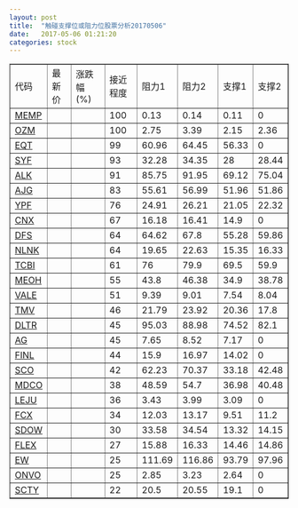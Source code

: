 ```yaml
---
layout: post
title:  "触碰支撑位或阻力位股票分析20170506"
date:   2017-05-06 01:21:20
categories: stock
---
```

<script type="text/javascript">
var stockList = []
stockList.push('gb_memp');
stockList.push('gb_ozm');
stockList.push('gb_eqt');
stockList.push('gb_syf');
stockList.push('gb_alk');
stockList.push('gb_ajg');
stockList.push('gb_ypf');
stockList.push('gb_cnx');
stockList.push('gb_dfs');
stockList.push('gb_nlnk');
stockList.push('gb_tcbi');
stockList.push('gb_meoh');
stockList.push('gb_vale');
stockList.push('gb_tmv');
stockList.push('gb_dltr');
stockList.push('gb_ag');
stockList.push('gb_finl');
stockList.push('gb_sco');
stockList.push('gb_mdco');
stockList.push('gb_leju');
stockList.push('gb_fcx');
stockList.push('gb_sdow');
stockList.push('gb_flex');
stockList.push('gb_ew');
stockList.push('gb_onvo');
stockList.push('gb_scty');
</script>
<table border="1">
 <tr>
 <td>代码</td>
 <td>最新价</td>
 <td>涨跌幅(%)</td>
 <td>接近程度</td>
 <td>阻力1</td>
 <td>阻力2</td>
 <td>支撑1</td>
 <td>支撑2</td>
</tr>
  <tr id="memp" class="red">
  <td><a href="http://stock.finance.sina.com.cn/usstock/quotes/MEMP.html" target="_blank">MEMP</a></td><td></td><td></td><td>100</td><td>0.13</td><td>0.14</td><td>0.11</td><td>0</td></tr>
  <tr id="ozm" class="green">
  <td><a href="http://stock.finance.sina.com.cn/usstock/quotes/OZM.html" target="_blank">OZM</a></td><td></td><td></td><td>100</td><td>2.75</td><td>3.39</td><td>2.15</td><td>2.36</td></tr>
  <tr id="eqt" class="green">
  <td><a href="http://stock.finance.sina.com.cn/usstock/quotes/EQT.html" target="_blank">EQT</a></td><td></td><td></td><td>99</td><td>60.96</td><td>64.45</td><td>56.33</td><td>0</td></tr>
  <tr id="syf" class="green">
  <td><a href="http://stock.finance.sina.com.cn/usstock/quotes/SYF.html" target="_blank">SYF</a></td><td></td><td></td><td>93</td><td>32.28</td><td>34.35</td><td>28</td><td>28.44</td></tr>
  <tr id="alk" class="red">
  <td><a href="http://stock.finance.sina.com.cn/usstock/quotes/ALK.html" target="_blank">ALK</a></td><td></td><td></td><td>91</td><td>85.75</td><td>91.95</td><td>69.12</td><td>75.04</td></tr>
  <tr id="ajg" class="green">
  <td><a href="http://stock.finance.sina.com.cn/usstock/quotes/AJG.html" target="_blank">AJG</a></td><td></td><td></td><td>83</td><td>55.61</td><td>56.99</td><td>51.96</td><td>51.86</td></tr>
  <tr id="ypf" class="red">
  <td><a href="http://stock.finance.sina.com.cn/usstock/quotes/YPF.html" target="_blank">YPF</a></td><td></td><td></td><td>76</td><td>24.91</td><td>26.21</td><td>21.05</td><td>22.32</td></tr>
  <tr id="cnx" class="green">
  <td><a href="http://stock.finance.sina.com.cn/usstock/quotes/CNX.html" target="_blank">CNX</a></td><td></td><td></td><td>67</td><td>16.18</td><td>16.41</td><td>14.9</td><td>0</td></tr>
  <tr id="dfs" class="green">
  <td><a href="http://stock.finance.sina.com.cn/usstock/quotes/DFS.html" target="_blank">DFS</a></td><td></td><td></td><td>64</td><td>64.62</td><td>67.8</td><td>55.28</td><td>59.86</td></tr>
  <tr id="nlnk" class="green">
  <td><a href="http://stock.finance.sina.com.cn/usstock/quotes/NLNK.html" target="_blank">NLNK</a></td><td></td><td></td><td>64</td><td>19.65</td><td>22.63</td><td>15.35</td><td>16.33</td></tr>
  <tr id="tcbi" class="green">
  <td><a href="http://stock.finance.sina.com.cn/usstock/quotes/TCBI.html" target="_blank">TCBI</a></td><td></td><td></td><td>61</td><td>76</td><td>79.9</td><td>69.5</td><td>59.9</td></tr>
  <tr id="meoh" class="red">
  <td><a href="http://stock.finance.sina.com.cn/usstock/quotes/MEOH.html" target="_blank">MEOH</a></td><td></td><td></td><td>55</td><td>43.8</td><td>46.38</td><td>34.9</td><td>38.78</td></tr>
  <tr id="vale" class="green">
  <td><a href="http://stock.finance.sina.com.cn/usstock/quotes/VALE.html" target="_blank">VALE</a></td><td></td><td></td><td>51</td><td>9.39</td><td>9.01</td><td>7.54</td><td>8.04</td></tr>
  <tr id="tmv" class="red">
  <td><a href="http://stock.finance.sina.com.cn/usstock/quotes/TMV.html" target="_blank">TMV</a></td><td></td><td></td><td>46</td><td>21.79</td><td>23.92</td><td>20.36</td><td>17.8</td></tr>
  <tr id="dltr" class="green">
  <td><a href="http://stock.finance.sina.com.cn/usstock/quotes/DLTR.html" target="_blank">DLTR</a></td><td></td><td></td><td>45</td><td>95.03</td><td>88.98</td><td>74.52</td><td>82.1</td></tr>
  <tr id="ag" class="green">
  <td><a href="http://stock.finance.sina.com.cn/usstock/quotes/AG.html" target="_blank">AG</a></td><td></td><td></td><td>45</td><td>7.65</td><td>8.52</td><td>7.17</td><td>0</td></tr>
  <tr id="finl" class="green">
  <td><a href="http://stock.finance.sina.com.cn/usstock/quotes/FINL.html" target="_blank">FINL</a></td><td></td><td></td><td>44</td><td>15.9</td><td>16.97</td><td>14.02</td><td>0</td></tr>
  <tr id="sco" class="green">
  <td><a href="http://stock.finance.sina.com.cn/usstock/quotes/SCO.html" target="_blank">SCO</a></td><td></td><td></td><td>42</td><td>62.23</td><td>70.37</td><td>33.18</td><td>42.48</td></tr>
  <tr id="mdco" class="red">
  <td><a href="http://stock.finance.sina.com.cn/usstock/quotes/MDCO.html" target="_blank">MDCO</a></td><td></td><td></td><td>38</td><td>48.59</td><td>54.7</td><td>36.98</td><td>40.48</td></tr>
  <tr id="leju" class="green">
  <td><a href="http://stock.finance.sina.com.cn/usstock/quotes/LEJU.html" target="_blank">LEJU</a></td><td></td><td></td><td>36</td><td>3.43</td><td>3.99</td><td>3.09</td><td>0</td></tr>
  <tr id="fcx" class="red">
  <td><a href="http://stock.finance.sina.com.cn/usstock/quotes/FCX.html" target="_blank">FCX</a></td><td></td><td></td><td>34</td><td>12.03</td><td>13.17</td><td>9.51</td><td>11.2</td></tr>
  <tr id="sdow" class="red">
  <td><a href="http://stock.finance.sina.com.cn/usstock/quotes/SDOW.html" target="_blank">SDOW</a></td><td></td><td></td><td>30</td><td>33.58</td><td>34.54</td><td>13.32</td><td>14.15</td></tr>
  <tr id="flex" class="green">
  <td><a href="http://stock.finance.sina.com.cn/usstock/quotes/FLEX.html" target="_blank">FLEX</a></td><td></td><td></td><td>27</td><td>15.88</td><td>16.33</td><td>14.46</td><td>14.86</td></tr>
  <tr id="ew" class="red">
  <td><a href="http://stock.finance.sina.com.cn/usstock/quotes/EW.html" target="_blank">EW</a></td><td></td><td></td><td>25</td><td>111.69</td><td>116.86</td><td>93.79</td><td>97.96</td></tr>
  <tr id="onvo" class="green">
  <td><a href="http://stock.finance.sina.com.cn/usstock/quotes/ONVO.html" target="_blank">ONVO</a></td><td></td><td></td><td>25</td><td>2.85</td><td>3.23</td><td>2.64</td><td>0</td></tr>
  <tr id="scty" class="red">
  <td><a href="http://stock.finance.sina.com.cn/usstock/quotes/SCTY.html" target="_blank">SCTY</a></td><td></td><td></td><td>22</td><td>20.5</td><td>20.55</td><td>19.1</td><td>0</td></tr>
</table>
